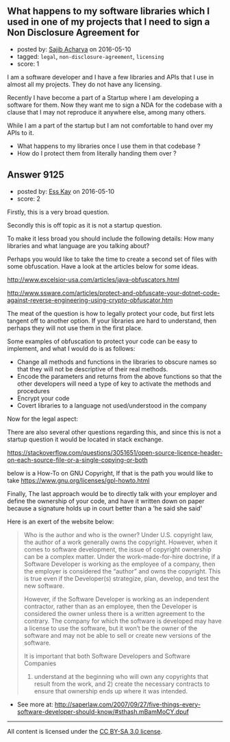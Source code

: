 ## What happens to my software libraries which I used in one of my projects that I need to sign a Non Disclosure Agreement for

- posted by: [Sajib Acharya](https://stackexchange.com/users/4474969/sajib-acharya) on 2016-05-10
- tagged: `legal`, `non-disclosure-agreement`, `licensing`
- score: 1

I am a software developer and I have a few libraries and APIs that I use in almost all my projects. They do not have any licensing.

Recently I have become a part of a Startup where I am developing a software for them. Now they want me to sign a NDA for the codebase with a clause that I may not reproduce it anywhere else, among many others.

While I am a part of the startup but I am not comfortable to hand over my APIs to it. 

 - What happens to my libraries once I use them in that codebase ? 
 - How
   do I protect them from literally handing them over ?


## Answer 9125

- posted by: [Ess Kay](https://stackexchange.com/users/2619138/ess-kay) on 2016-05-10
- score: 2

Firstly, this is a very broad question.

Secondly this is off topic as it is not a startup question.

To make it less broad you should include the following details:
How many libraries and what language are you talking about? 

Perhaps you would like to take the time to create a second set of files with some obfuscation. Have a look at the articles below for some ideas.

http://www.excelsior-usa.com/articles/java-obfuscators.html

http://www.ssware.com/articles/protect-and-obfuscate-your-dotnet-code-against-reverse-engineering-using-crypto-obfuscator.htm

The meat of the question is how to legally protect your code, but first lets tangent off to another option. If your libraries are hard to understand, then perhaps they will not use them in the first place.

Some examples of obfuscation to protect your code can be easy to implement, and what I would do is as follows:

 - Change all methods and functions in the libraries to obscure names so that they will not be descriptive of their real methods.
 - Encode the parameters and returns from the above functions so that the other developers will need a type of key to activate the methods and procedures
 - Encrypt your code
 - Covert libraries to a language not used/understood in the company 


Now for the legal aspect:

There are also several other questions regarding this, and since this is not a startup question it would be located in stack exchange.

https://stackoverflow.com/questions/3051651/open-source-licence-header-on-each-source-file-or-a-single-copying-or-both

below is a How-To on GNU Copyright, If that is the path you would like to take
https://www.gnu.org/licenses/gpl-howto.html


Finally, The last approach would be to directly talk with your employer and define the ownership of your code, and have it written down on paper because a signature holds up in court better than a 'he said she said'


Here is an exert of the website below:

> Who is the author and who is the owner?  Under U.S. copyright law, the
> author of a work generally owns the copyright. However, when it comes
> to software development, the issue of copyright ownership can be a
> complex matter. Under the work-made-for-hire doctrine, if a Software
> Developer is working as the employee of a company, then the employer
> is considered the “author” and owns the copyright. This is true even
> if the Developer(s) strategize, plan, develop, and test the new
> software.
> 
> However, if the Software Developer is working as an independent
> contractor, rather than as an employee, then the Developer is
> considered the owner unless there is a written agreement to the
> contrary. The company for which the software is developed may have a
> license to use the software, but it won’t be the owner of the software
> and may not be able to sell or create new versions of the software.
> 
> It is important that both Software Developers and Software Companies
> 1) understand at the beginning who will own any copyrights that result
> from the work, and 2) create the necessary contracts to ensure that
> ownership ends up where it was intended.

- See more at: http://saperlaw.com/2007/09/27/five-things-every-software-developer-should-know/#sthash.mBamMoCY.dpuf



---

All content is licensed under the [CC BY-SA 3.0 license](https://creativecommons.org/licenses/by-sa/3.0/).
